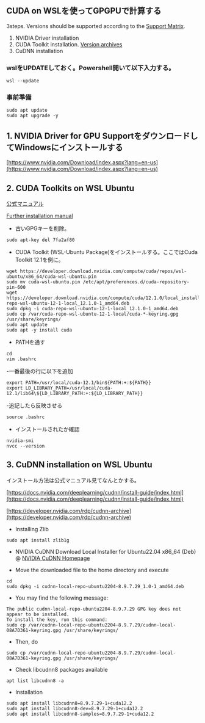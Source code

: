 ## CUDA on WSLを使ってGPGPUで計算する

3steps. Versions should be supported according to the [Support Matrix](https://docs.nvidia.com/deeplearning/cudnn/support-matrix/index.html?ncid=em-prod-337416).
1. NVIDIA Driver installation
2. CUDA Toolkit installation. [Version archives](https://developer.nvidia.com/cuda-toolkit-archive)
3. CuDNN installation



### wslをUPDATEしておく。Powershell開いて以下入力する。
```
wsl --update
```


### 事前準備
```
sudo apt update
sudo apt upgrade -y
```

## 1. NVIDIA Driver for GPU SupportをダウンロードしてWindowsにインストールする
[https://www.nvidia.com/Download/index.aspx?lang=en-us](https://www.nvidia.com/Download/index.aspx?lang=en-us)


## 2. CUDA Toolkits on WSL Ubuntu
[公式マニュアル](https://docs.nvidia.com/cuda/wsl-user-guide/index.html#abstract)

[Further installation manual](https://docs.nvidia.com/cuda/cuda-installation-guide-linux/index.html)

- 古いGPGキーを削除。
```
sudo apt-key del 7fa2af80
```
- CUDA Toolkit (WSL-Ubuntu Package)をインストールする。ここではCuda Toolkit 12.1を例に。
```
wget https://developer.download.nvidia.com/compute/cuda/repos/wsl-ubuntu/x86_64/cuda-wsl-ubuntu.pin
sudo mv cuda-wsl-ubuntu.pin /etc/apt/preferences.d/cuda-repository-pin-600
wget https://developer.download.nvidia.com/compute/cuda/12.1.0/local_installers/cuda-repo-wsl-ubuntu-12-1-local_12.1.0-1_amd64.deb
sudo dpkg -i cuda-repo-wsl-ubuntu-12-1-local_12.1.0-1_amd64.deb
sudo cp /var/cuda-repo-wsl-ubuntu-12-1-local/cuda-*-keyring.gpg /usr/share/keyrings/
sudo apt update
sudo apt -y install cuda
```

- PATHを通す
```
cd
vim .bashrc
```
-一番最後の行に以下を追加
```
export PATH=/usr/local/cuda-12.1/bin${PATH:+:${PATH}}
export LD_LIBRARY_PATH=/usr/local/cuda-12.1/lib64\${LD_LIBRARY_PATH:+:${LD_LIBRARY_PATH}}
```
-追記したら反映させる
```
source .bashrc
```

- インストールされたか確認
```
nvidia-smi
nvcc --version
```


## 3. CuDNN installation on WSL Ubuntu
インストール方法は公式マニュアル見てなんとかする。

[https://docs.nvidia.com/deeplearning/cudnn/install-guide/index.html](https://docs.nvidia.com/deeplearning/cudnn/install-guide/index.html)


[https://developer.nvidia.com/rdp/cudnn-archive](https://developer.nvidia.com/rdp/cudnn-archive)


- Installing Zlib
```
sudo apt install zlib1g
```

- NVIDIA CuDNN Download
Local Installer for Ubuntu22.04 x86_64 (Deb)
@ [NVIDIA CuDNN Homepage](https://developer.nvidia.com/cudnn)

- Move the downloaded file to the home directory and execute

```
cd
sudo dpkg -i cudnn-local-repo-ubuntu2204-8.9.7.29_1.0-1_amd64.deb
```

- You may find the following message:
```
The public cudnn-local-repo-ubuntu2204-8.9.7.29 GPG key does not appear to be installed.
To install the key, run this command:
sudo cp /var/cudnn-local-repo-ubuntu2204-8.9.7.29/cudnn-local-08A7D361-keyring.gpg /usr/share/keyrings/
```

- Then, do
```
sudo cp /var/cudnn-local-repo-ubuntu2204-8.9.7.29/cudnn-local-08A7D361-keyring.gpg /usr/share/keyrings/
```

- Check libcudnn8 packages available
```
apt list libcudnn8 -a
```

- Installation
```
sudo apt install libcudnn8=8.9.7.29-1+cuda12.2
sudo apt install libcudnn8-dev=8.9.7.29-1+cuda12.2
sudo apt install libcudnn8-samples=8.9.7.29-1+cuda12.2
```




